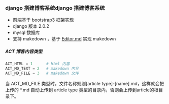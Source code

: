 ### django 搭建博客系统django 搭建博客系统

- 前端基于 bootstrap3 框架实现
- django 版本 2.0.2
- mysql 数据库
- 支持 makedown ，基于 [Editor.md](https://pandao.github.io/editor.md/index.html "Editor.md") 实现 makedown


##### ACT 博客内容类型
```python
ACT_HTML = 1      # html 内容
ACT_MD_TEXT = 2   # makedown 内容
ACT_MD_FILE = 3   # makedown 文件
```

当 ACT_MD_FILE 类型时，文件名称规则[article type]-[name].md，这样就会把上传的 *.md 自动上传到 article type 类型的目录内，否则会上传到article的根目录下。
